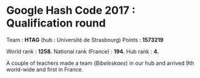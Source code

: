 # Google Hash Code 2017 : Qualification round

Team : **HTAG** (hub : Université de Strasbourg)
Points : **1573219**

World rank : **1258.**
National rank (France) : **194.**
Hub rank : **4.**

A couple of teachers made a team (*Bibeleskaes*) in our hub and arrived 9th world-wide and first in France.

